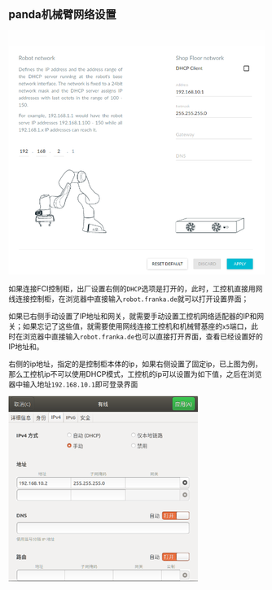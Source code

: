 ## panda机械臂网络设置

<img src="基础设置.assets/image-20220309174505680.png" alt="image-20220309174505680" style="zoom: 80%;" />

如果连接FCI控制柜，出厂设置右侧的`DHCP`选项是打开的，此时，工控机直接用网线连接控制柜，在浏览器中直接输入`robot.franka.de`就可以打开设置界面；

如果已右侧手动设置了IP地址和网关，就需要手动设置工控机网络适配器的IP和网关；如果忘记了这些值，就需要使用网线连接工控机和机械臂基座的`x5`端口，此时在浏览器中直接输入`robot.franka.de`也可以直接打开界面，查看已经设置好的IP地址和。



右侧的ip地址，指定的是控制柜本体的ip，如果右侧设置了固定ip，已上图为例，那么工控机ip不可以使用DHCP模式，工控机的ip可以设置为如下值，之后在浏览器中输入地址`192.168.10.1`即可登录界面

<img src="基础设置.assets/image-20220309184238092.png" alt="image-20220309184238092" style="zoom: 67%;" />